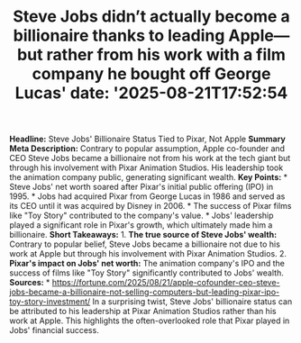 ﻿---
title: "Steve Jobs didn’t actually become a billionaire thanks to leading Apple—but rather from his work with a film company he bought off George Lucas'
date: '2025-08-21T17:52:54"
category: "Markets"
summary: ""
slug: "steve jobs didnt actually become a billionaire thanks to lea"
source_urls:
  - "https://fortune.com/2025/08/21/apple-cofounder-ceo-steve-jobs-became-a-billionaire-not-selling-computers-but-leading-pixar-ipo-toy-story-investment/"
seo:
  title: "Steve Jobs didn’t actually become a billionaire thanks to leading Apple—but rather from his work with a film company he bought off George Lucas | Hash n Hedge'
  description: '"
  keywords: ["news", "markets", "brief"]
---
**Headline:** Steve Jobs' Billionaire Status Tied to Pixar, Not Apple  **Summary Meta Description:** Contrary to popular assumption, Apple co-founder and CEO Steve Jobs became a billionaire not from his work at the tech giant but through his involvement with Pixar Animation Studios. His leadership took the animation company public, generating significant wealth.  **Key Points:**  * Steve Jobs' net worth soared after Pixar's initial public offering (IPO) in 1995. * Jobs had acquired Pixar from George Lucas in 1986 and served as its CEO until it was acquired by Disney in 2006. * The success of Pixar films like "Toy Story" contributed to the company's value. * Jobs' leadership played a significant role in Pixar's growth, which ultimately made him a billionaire.  **Short Takeaways:**  1. **The true source of Steve Jobs' wealth:** Contrary to popular belief, Steve Jobs became a billionaire not due to his work at Apple but through his involvement with Pixar Animation Studios. 2. **Pixar's impact on Jobs' net worth:** The animation company's IPO and the success of films like "Toy Story" significantly contributed to Jobs' wealth.  **Sources:** * https://fortune.com/2025/08/21/apple-cofounder-ceo-steve-jobs-became-a-billionaire-not-selling-computers-but-leading-pixar-ipo-toy-story-investment/  In a surprising twist, Steve Jobs' billionaire status can be attributed to his leadership at Pixar Animation Studios rather than his work at Apple. This highlights the often-overlooked role that Pixar played in Jobs' financial success. 
